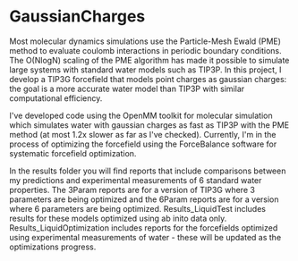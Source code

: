GaussianCharges
===============

Most molecular dynamics simulations use the Particle-Mesh Ewald (PME) method to evaluate coulomb interactions in periodic boundary conditions. The O(NlogN) scaling of the PME algorithm has made it possible to simulate large systems with standard water models such as TIP3P. In this project, I develop a TIP3G forcefield that models point charges as gaussian charges: the goal is a more accurate water model than TIP3P with similar computational efficiency. 

I've developed code using the OpenMM toolkit for molecular simulation which simulates water with gaussian charges as fast as TIP3P with the PME method (at most 1.2x slower as far as I've checked). Currently, I'm in the process of optimizing the forcefield using the ForceBalance software for systematic forcefield optimization. 

In the results folder you will find reports that include comparisons between my predictions and experimental measurements of 6 standard water properties. The 3Param reports are for a version of TIP3G where 3 parameters are being optimized and the 6Param reports are for a version where 6 parameters are being optimized. Results_LiquidTest includes results for these models optimized using ab inito data only. Results_LiquidOptimization includes reports for the forcefields optimized using experimental measurements of water - these will be updated as the optimizations progress.
